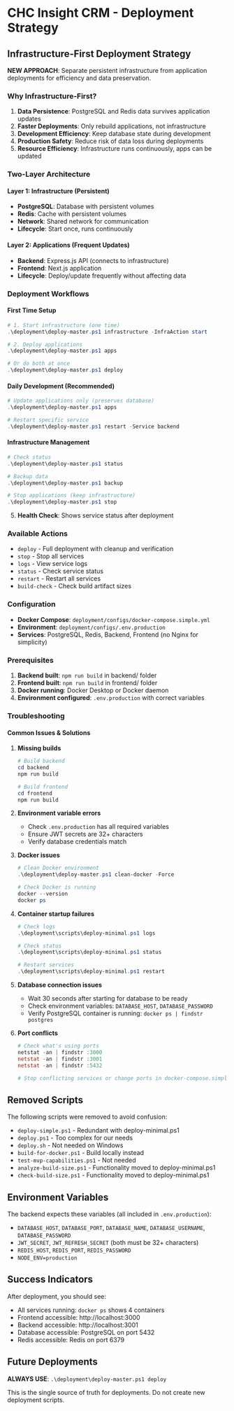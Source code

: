 # CHC Insight CRM - Deployment Strategy

## Infrastructure-First Deployment Strategy

**NEW APPROACH**: Separate persistent infrastructure from application deployments for efficiency and data preservation.

### Why Infrastructure-First?

1. **Data Persistence**: PostgreSQL and Redis data survives application updates
2. **Faster Deployments**: Only rebuild applications, not infrastructure
3. **Development Efficiency**: Keep database state during development
4. **Production Safety**: Reduce risk of data loss during deployments
5. **Resource Efficiency**: Infrastructure runs continuously, apps can be updated

### Two-Layer Architecture

#### Layer 1: Infrastructure (Persistent)
- **PostgreSQL**: Database with persistent volumes
- **Redis**: Cache with persistent volumes
- **Network**: Shared network for communication
- **Lifecycle**: Start once, runs continuously

#### Layer 2: Applications (Frequent Updates)
- **Backend**: Express.js API (connects to infrastructure)
- **Frontend**: Next.js application
- **Lifecycle**: Deploy/update frequently without affecting data

### Deployment Workflows

#### First Time Setup
```powershell
# 1. Start infrastructure (one time)
.\deployment\deploy-master.ps1 infrastructure -InfraAction start

# 2. Deploy applications
.\deployment\deploy-master.ps1 apps

# Or do both at once
.\deployment\deploy-master.ps1 deploy
```

#### Daily Development (Recommended)
```powershell
# Update applications only (preserves database)
.\deployment\deploy-master.ps1 apps

# Restart specific service
.\deployment\deploy-master.ps1 restart -Service backend
```

#### Infrastructure Management
```powershell
# Check status
.\deployment\deploy-master.ps1 status

# Backup data
.\deployment\deploy-master.ps1 backup

# Stop applications (keep infrastructure)
.\deployment\deploy-master.ps1 stop
```
5. **Health Check**: Shows service status after deployment

### Available Actions

- `deploy` - Full deployment with cleanup and verification
- `stop` - Stop all services
- `logs` - View service logs
- `status` - Check service status
- `restart` - Restart all services
- `build-check` - Check build artifact sizes

### Configuration

- **Docker Compose**: `deployment/configs/docker-compose.simple.yml`
- **Environment**: `deployment/configs/.env.production`
- **Services**: PostgreSQL, Redis, Backend, Frontend (no Nginx for simplicity)

### Prerequisites

1. **Backend built**: `npm run build` in backend/ folder
2. **Frontend built**: `npm run build` in frontend/ folder
3. **Docker running**: Docker Desktop or Docker daemon
4. **Environment configured**: `.env.production` with correct variables

### Troubleshooting

#### Common Issues & Solutions

1. **Missing builds**
   ```powershell
   # Build backend
   cd backend
   npm run build
   
   # Build frontend  
   cd frontend
   npm run build
   ```

2. **Environment variable errors**
   - Check `.env.production` has all required variables
   - Ensure JWT secrets are 32+ characters
   - Verify database credentials match

3. **Docker issues**
   ```powershell
   # Clean Docker environment
   .\deployment\deploy-master.ps1 clean-docker -Force
   
   # Check Docker is running
   docker --version
   docker ps
   ```

4. **Container startup failures**
   ```powershell
   # Check logs
   .\deployment\scripts\deploy-minimal.ps1 logs
   
   # Check status
   .\deployment\scripts\deploy-minimal.ps1 status
   
   # Restart services
   .\deployment\scripts\deploy-minimal.ps1 restart
   ```

5. **Database connection issues**
   - Wait 30 seconds after starting for database to be ready
   - Check environment variables: `DATABASE_HOST`, `DATABASE_PASSWORD`
   - Verify PostgreSQL container is running: `docker ps | findstr postgres`

6. **Port conflicts**
   ```powershell
   # Check what's using ports
   netstat -an | findstr :3000
   netstat -an | findstr :3001
   netstat -an | findstr :5432
   
   # Stop conflicting services or change ports in docker-compose.simple.yml
   ```

## Removed Scripts

The following scripts were removed to avoid confusion:

- `deploy-simple.ps1` - Redundant with deploy-minimal.ps1
- `deploy.ps1` - Too complex for our needs
- `deploy.sh` - Not needed on Windows
- `build-for-docker.ps1` - Build locally instead
- `test-mvp-capabilities.ps1` - Not needed
- `analyze-build-size.ps1` - Functionality moved to deploy-minimal.ps1
- `check-build-size.ps1` - Functionality moved to deploy-minimal.ps1

## Environment Variables

The backend expects these variables (all included in `.env.production`):

- `DATABASE_HOST`, `DATABASE_PORT`, `DATABASE_NAME`, `DATABASE_USERNAME`, `DATABASE_PASSWORD`
- `JWT_SECRET`, `JWT_REFRESH_SECRET` (both must be 32+ characters)
- `REDIS_HOST`, `REDIS_PORT`, `REDIS_PASSWORD`
- `NODE_ENV=production`

## Success Indicators

After deployment, you should see:

- All services running: `docker ps` shows 4 containers
- Frontend accessible: http://localhost:3000
- Backend accessible: http://localhost:3001
- Database accessible: PostgreSQL on port 5432
- Redis accessible: Redis on port 6379

## Future Deployments

**ALWAYS USE**: `.\deployment\deploy-master.ps1 deploy`

This is the single source of truth for deployments. Do not create new deployment scripts.